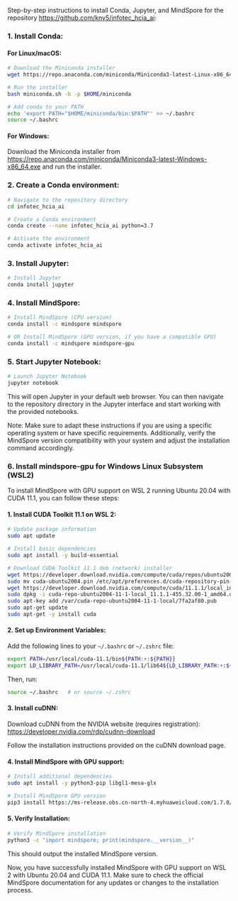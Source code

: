 Step-by-step instructions to install Conda, Jupyter, and MindSpore for the repository https://github.com/kny5/infotec_hcia_ai:

### 1. Install Conda:

#### For Linux/macOS:

```bash
# Download the Miniconda installer
wget https://repo.anaconda.com/miniconda/Miniconda3-latest-Linux-x86_64.sh -O miniconda.sh

# Run the installer
bash miniconda.sh -b -p $HOME/miniconda

# Add conda to your PATH
echo 'export PATH="$HOME/miniconda/bin:$PATH"' >> ~/.bashrc
source ~/.bashrc
```

#### For Windows:

Download the Miniconda installer from https://repo.anaconda.com/miniconda/Miniconda3-latest-Windows-x86_64.exe and run the installer.

### 2. Create a Conda environment:

```bash
# Navigate to the repository directory
cd infotec_hcia_ai

# Create a Conda environment
conda create --name infotec_hcia_ai python=3.7

# Activate the environment
conda activate infotec_hcia_ai
```

### 3. Install Jupyter:

```bash
# Install Jupyter
conda install jupyter
```

### 4. Install MindSpore:

```bash
# Install MindSpore (CPU version)
conda install -c mindspore mindspore

# OR Install MindSpore (GPU version, if you have a compatible GPU)
conda install -c mindspore mindspore-gpu
```

### 5. Start Jupyter Notebook:

```bash
# Launch Jupyter Notebook
jupyter notebook
```

This will open Jupyter in your default web browser. You can then navigate to the repository directory in the Jupyter interface and start working with the provided notebooks.

Note: Make sure to adapt these instructions if you are using a specific operating system or have specific requirements. Additionally, verify the MindSpore version compatibility with your system and adjust the installation command accordingly.

### 6. Install mindspore-gpu for Windows Linux Subsystem (WSL2)

To install MindSpore with GPU support on WSL 2 running Ubuntu 20.04 with CUDA 11.1, you can follow these steps:

#### 1. Install CUDA Toolkit 11.1 on WSL 2:

```bash
# Update package information
sudo apt update

# Install basic dependencies
sudo apt install -y build-essential

# Download CUDA Toolkit 11.1 deb (network) installer
wget https://developer.download.nvidia.com/compute/cuda/repos/ubuntu2004/x86_64/cuda-ubuntu2004.pin
sudo mv cuda-ubuntu2004.pin /etc/apt/preferences.d/cuda-repository-pin-600
wget https://developer.download.nvidia.com/compute/cuda/11.1.1/local_installers/cuda-repo-ubuntu2004-11-1-local_11.1.1-455.32.00-1_amd64.deb
sudo dpkg -i cuda-repo-ubuntu2004-11-1-local_11.1.1-455.32.00-1_amd64.deb
sudo apt-key add /var/cuda-repo-ubuntu2004-11-1-local/7fa2af80.pub
sudo apt-get update
sudo apt-get -y install cuda
```

#### 2. Set up Environment Variables:

Add the following lines to your `~/.bashrc` or `~/.zshrc` file:

```bash
export PATH=/usr/local/cuda-11.1/bin${PATH:+:${PATH}}
export LD_LIBRARY_PATH=/usr/local/cuda-11.1/lib64${LD_LIBRARY_PATH:+:${LD_LIBRARY_PATH}}
```

Then, run:

```bash
source ~/.bashrc   # or source ~/.zshrc
```

#### 3. Install cuDNN:

Download cuDNN from the NVIDIA website (requires registration): https://developer.nvidia.com/rdp/cudnn-download

Follow the installation instructions provided on the cuDNN download page.

#### 4. Install MindSpore with GPU support:

```bash
# Install additional dependencies
sudo apt install -y python3-pip libgl1-mesa-glx

# Install MindSpore GPU version
pip3 install https://ms-release.obs.cn-north-4.myhuaweicloud.com/1.7.0/MindSpore/gpu/ubuntu_x86/cuda-11.1/mindspore_gpu-1.7.0-cp38-cp38-linux_x86_64.whl
```

#### 5. Verify Installation:

```bash
# Verify MindSpore installation
python3 -c "import mindspore; print(mindspore.__version__)"
```

This should output the installed MindSpore version.

Now, you have successfully installed MindSpore with GPU support on WSL 2 with Ubuntu 20.04 and CUDA 11.1. Make sure to check the official MindSpore documentation for any updates or changes to the installation process.
